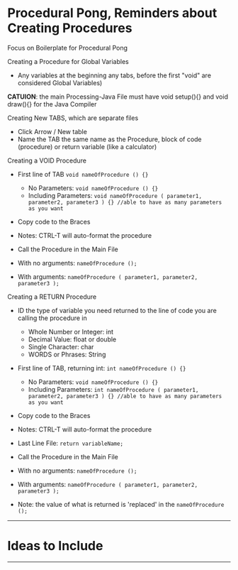 # Procedural Pong, Reminders about Creating Procedures
Focus on Boilerplate for Procedural Pong

Creating a Procedure for Global Variables
- Any variables at the beginning any tabs, before the first "void" are considered Global Variables)

**CATUION**: the main Processing-Java File must have void setup(){} and void draw(){} for the Java Compiler

Creating New TABS, which are separate files
- Click Arrow / New table
- Name the TAB the same name as the Procedure, block of code (procedure) or return variable (like a calculator)

Creating a VOID Procedure
- First line of TAB ```void nameOfProcedure () {}```
  - No Parameters: ```void nameOfProcedure () {}```
  - Including Parameters: ```void nameOfProcedure ( parameter1, parameter2, parameter3 ) {} //able to have as many parameters as you want```
- Copy code to the Braces
- Notes: CTRL-T will auto-format the procedure

- Call the Procedure in the Main File
- With no arguments: ```nameOfProcedure ();```
- With arguments: ```nameOfProcedure ( parameter1, parameter2, parameter3 );```

Creating a RETURN Procedure
- ID the type of variable you need returned to the line of code you are calling the procedure in
  - Whole Number or Integer: int
  - Decimal Value: float or double
  - Single Character: char
  - WORDS or Phrases: String

- First line of TAB, returning int: ```int nameOfProcedure () {}```
  - No Parameters: ```void nameOfProcedure () {}```
  - Including Parameters: ```int nameOfProcedure ( parameter1, parameter2, parameter3 ) {} //able to have as many parameters as you want```
- Copy code to the Braces
- Notes: CTRL-T will auto-format the procedure
- Last Line File: ```return variableName;```

- Call the Procedure in the Main File
- With no arguments: ```nameOfProcedure ();```
- With arguments: ```nameOfProcedure ( parameter1, parameter2, parameter3 );```
- Note: the value of what is returned is 'replaced' in the ```nameOfProcedure ();```

---

# Ideas to Include


---
